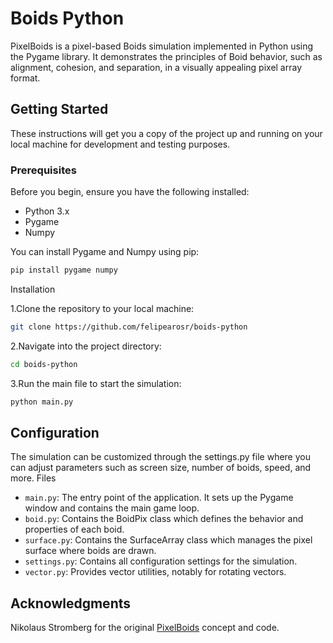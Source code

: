 # Boids Python

PixelBoids is a pixel-based Boids simulation implemented in Python using the Pygame library. It demonstrates the principles of Boid behavior, such as alignment, cohesion, and separation, in a visually appealing pixel array format.

## Getting Started

These instructions will get you a copy of the project up and running on your local machine for development and testing purposes.

### Prerequisites

Before you begin, ensure you have the following installed:
- Python 3.x
- Pygame
- Numpy

You can install Pygame and Numpy using pip:

```bash
pip install pygame numpy
```
Installation

1.Clone the repository to your local machine:

```bash
git clone https://github.com/felipearosr/boids-python
```
2.Navigate into the project directory:

```bash
cd boids-python
```
3.Run the main file to start the simulation:

```bash
python main.py
```
## Configuration

The simulation can be customized through the settings.py file where you can adjust parameters such as screen size, number of boids, speed, and more.
Files

- `main.py`: The entry point of the application. It sets up the Pygame window and contains the main game loop.
- `boid.py`: Contains the BoidPix class which defines the behavior and properties of each boid.
- `surface.py`: Contains the SurfaceArray class which manages the pixel surface where boids are drawn.
- `settings.py`: Contains all configuration settings for the simulation.
- `vector.py`: Provides vector utilities, notably for rotating vectors.

## Acknowledgments

Nikolaus Stromberg for the original [PixelBoids](https://github.com/Nikorasu/PyNBoids/tree/main) concept and code.